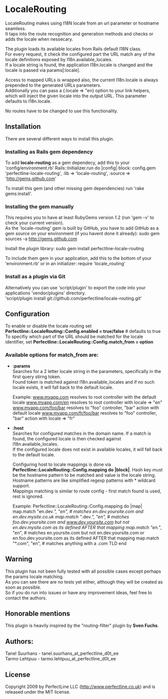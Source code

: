 # LocaleRouting

LocaleRouting makes using I18N locale from an url parameter or hostname seamless.  
It taps into the route recognition and generation methods and checks or adds the locale when nessecary.

The plugin loads its available locales from Rails default I18N class.  
For every request, it check the configured part the URL match any of the locale definitions exposed by I18n.available_locales.  
If a locale string is found, the application I18n.locale is changed and the locale is passed via params[:locale].

Access to mapped URLs is wrapped also, the current I18n.locale is always prepended to the generated URLs parameters.  
Additionally you can pass a {:locale => "en} option to your link helpers, which will inject the given locale into the output URL.
This parameter defaults to I18n.locale.

No routes have to be changed to use this functionality.

## Installation

There are several different ways to install this plugin.  

### Installing as Rails gem dependency

To add **locale-routing** as a gem dependecy, add this to your 'config/environment.rb' Rails::Initializer.run do |config| block:
	config.gem 'perfectline-locale-routing', :lib => 'locale-routing', :source => 'http://gems.github.com'

To install this gem (and other missing gem dependencies) run 'rake gems:install'.

### Installing the gem manually

This requires you to have at least RubyGems version 1.2 (run 'gem -v' to check your current version).  
As the 'locale-routing' gem is built by GitHub, you have to add GitHub as a gem source on your environment (if you havent done it already):
	sudo gem sources -a http://gems.github.com

Install the plugin library:
	sudo gem install perfectline-locale-routing

To include them gem in your application, add this to the bottom of your 'environment.rb' or in an initializer:
  require 'locale_routing'
 
### Install as a plugin via Git

Alternatively you can use 'script/plugin' to export the code into your applications 'vendor/plugins' directory.  
	'script/plugin install git://github.com/perfectline/locale-routing.git'

## Configuration

To enable or disable the locale routing set **Perfectline::LocaleRouting::Config.enabled = true/false** # defaults to true
To specifiy which part of the URL should be matched for the locale identifier, set **Perfectline::LocaleRouting::Config.match_from = option**

### Available options for match_from are:
*   **:params**  
    Searches for a 2 letter locale string in the parameters, specifically in the first query stirng token.   
    Found token is matched against I18n.available_locales and if no such locale exists, it will fall back to the default locale.

    Example:
        www.myapp.com resolves to root controller with the default locale
        www.myapp.com/en resolves to root controller with locale => "en"
        www.myapp.com/foo/bar resolves to "foo" controller, "bar" action with default locale
        www.myapp.com/fr/foo/bar resolves to "foo" controller, "bar" action with locale => "fr"

*   **:host**  
    Searches for configured matches in the domain name. If a match is found, the configured locale is then checked against I18n.available_locales.  
    If the configured locale does not exist in available locales, it will fall back to the default locale.

    Configuring host to locale mappings is done via **Perfectline::LocaleRouting::Config.mapping do |block|**.
    Hash key must be the hostname pattern to be matched and value is the locale string.  
    Hostname patterns are like simplified regexp patterns with * wildcard support.  
    Mappings matching is similar to route config - first match found is used, rest is ignored.

    Example:
        Perfectline::LocaleRouting::Config.mapping do |map|
          map.match "en.dev.*", "en", # matches en.dev.yoursite.com and en.dev.mysite.co.uk
          map.match "*.dev.*",  "en", # matches foo.dev.yoursite.com and www.dev.yoursite.com but not en.dev.mysite.com as its defined AFTER that mapping
          map.match "en.*",     "en", # matches en.yoursite.com but not en.dev.yoursite.com or en.foo.dev.yoursite.com as its defined AFTER that mapping
          map.match "*.com",    "en", # matches anything with a .com TLD
        end

## Warning
This plugin has not been fully tested with all possible cases except perhaps the params locale matching.  
As you can see there are no tests yet either, although they will be created as soon as possible.  
So if you do run into issues or have any improvement ideas, feel free to contact the authors.  

## Honorable mentions
This plugin is heavily inspired by the "routing-filter" plugin by **Sven Fuchs**.

## Authors:
Tanel Suurhans - tanel.suurhans_at_perfectline_d0t_ee  
Tarmo Lehtpuu - tarmo.lehtpuu_at_perfectline_d0t_ee

## License
Copyright 2009 by PerfectLine LLC (<http://www.perfectline.co.uk>) and is released under the MIT license.
